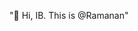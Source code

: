 "👋 Hi, IB. This is @Ramanan"

<!---
Ramanan-Innoboon/Ramanan-Innoboon is a ✨ special ✨ repository because its `README.md` (this file) appears on your GitHub profile.
You can click the Preview link to take a look at your changes.
--->
